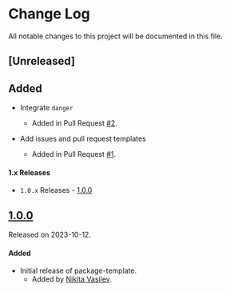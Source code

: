 # Change Log
All notable changes to this project will be documented in this file.

## [Unreleased]

## Added
- Integrate `danger`
  - Added in Pull Request [#2](https://github.com/package-templates/pull/2).

- Add issues and pull request templates
  - Added in Pull Request [#1](https://github.com/package-templates/pull/1).

#### 1.x Releases
- `1.0.x` Releases - [1.0.0](#100)

## [1.0.0](https://github.com/space-code/package-template/releases/tag/1.0.0)
Released on 2023-10-12.

#### Added
- Initial release of package-template.
  - Added by [Nikita Vasilev](https://github.com/nik3212).